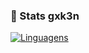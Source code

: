 ### 👑 Stats gxk3n
[![Linguagens](https://github-readme-stats.vercel.app/api/top-langs/?username=gxk3n&layout=compact&theme=radical&card_width=500&cache_seconds=1&hide=github-readme-stats-gxk3n)](https://github.com/gxk3n)
